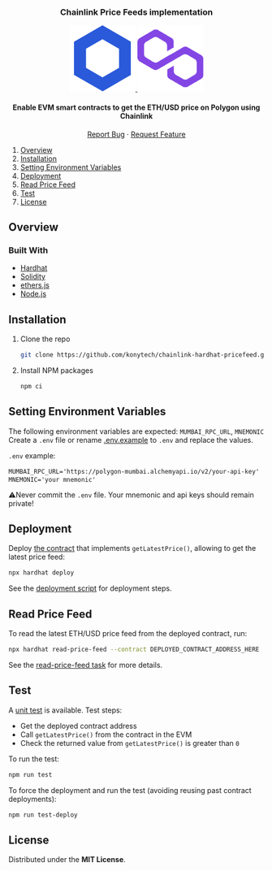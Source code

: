 <div id="top"></div>
<!--
*** Thanks for checking out the Best-README-Template. If you have a suggestion
*** that would make this better, please fork the repo and create a pull request
*** or simply open an issue with the tag "enhancement".
*** Don't forget to give the project a star!
*** Thanks again! Now go create something AMAZING! :D
-->

<!-- PROJECT SHIELDS -->
<!--
*** I'm using markdown "reference style" links for readability.
*** Reference links are enclosed in brackets [ ] instead of parentheses ( ).
*** See the bottom of this document for the declaration of the reference variables
*** for contributors-url, forks-url, etc. This is an optional, concise syntax you may use.
*** https://www.markdownguide.org/basic-syntax/#reference-style-links
-->

<!-- PROJECT LOGO -->
<div align="center">
  <h3 align="center">Chainlink Price Feeds implementation</h3>
  
  <a href="https://chain.link/">
    <img src="images/chainlink-logo.png" alt="Logo">
  </a>
  <a href="https://polygon.technology/">
    <img src="images/polygon-logo.png" alt="Logo">
  </a>

  <p align="center">
    <h4>Enable EVM smart contracts to get the ETH/USD price on Polygon using Chainlink</h4>
    <!--<br />
    Build this project from stratch: https://youtu.be/92rnG1t_55I
    <br />·-->
    <!--<a href="https://github.com/konytech/ethereum-ercs-demo">View Demo (WIP)</a>
    ·-->
    <a href="https://github.com/konytech/ethereum-ercs-demo/issues">Report Bug</a>
    ·
    <a href="https://github.com/konytech/ethereum-ercs-demo/issues">Request Feature</a>
    <br />
  </p>
</div>

<!-- TABLE OF CONTENTS -->
<ol>
  <li>
    <a href="#overview">Overview</a>
    <!-- <ul>
      <li><a href="#built-with">Built With</a></li>
    </ul>-->
  </li>
  <li><a href="#installation">Installation</a></li>
  <li><a href="#setting-environment-variables">Setting Environment Variables</a></li>
  <li><a href="#deployment">Deployment</a></li>
  <li><a href="#read-price-feed">Read Price Feed</a></li>
  <li><a href="#test">Test</a></li>
  <li><a href="#license">License</a></li>
</ol>

<!-- OVERVIEW -->
## Overview

### Built With

* [Hardhat](https://hardhat.org/)
* [Solidity](https://docs.soliditylang.org/)
* [ethers.js](https://docs.ethers.io/)
* [Node.js](https://nodejs.org/)

<!-- GETTING STARTED -->
## Installation

1. Clone the repo
   ```sh
   git clone https://github.com/konytech/chainlink-hardhat-pricefeed.git
   ```
3. Install NPM packages
   ```sh
   npm ci
   ```

## Setting Environment Variables

The following environment variables are expected: `MUMBAI_RPC_URL`, `MNEMONIC` \
Create a `.env` file or rename <a href=".env.example">.env.example</a> to `.env` and replace the values.

`.env` example:
```
MUMBAI_RPC_URL='https://polygon-mumbai.alchemyapi.io/v2/your-api-key'
MNEMONIC='your mnemonic'
```
⚠️Never commit the `.env` file. Your mnemonic and api keys should remain private!

## Deployment

Deploy <a href="hardhat/contracts/PriceConsumerV3.sol">the contract</a> that implements `getLatestPrice()`, allowing to get the latest price feed:
   ```sh
   npx hardhat deploy
   ```
See the <a href="hardhat/deploy/01_Deploy_PriceConsumerV3.js">deployment script</a> for deployment steps.

## Read Price Feed

To read the latest ETH/USD price feed from the deployed contract, run:
   ```sh
   npx hardhat read-price-feed --contract DEPLOYED_CONTRACT_ADDRESS_HERE
   ```
See the <a href="hardhat/tasks/read-price-feed.js">read-price-feed task</a> for more details.

## Test

A <a href="hardhat/test/unit/PriceConsumerV3_unit_test.js">unit test</a> is available. Test steps:
- Get the deployed contract address
- Call `getLatestPrice()` from the contract in the EVM
- Check the returned value from `getLatestPrice()` is greater than `0`

To run the test:
   ```sh
   npm run test
   ```
   
To force the deployment and run the test (avoiding reusing past contract deployments):
   ```sh
   npm run test-deploy
   ```

<!-- LICENSE -->
## License

Distributed under the **MIT License**.

<!-- MARKDOWN LINKS & IMAGES -->
<!-- https://www.markdownguide.org/basic-syntax/#reference-style-links -->

